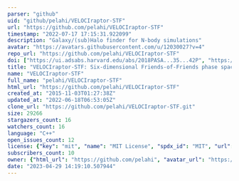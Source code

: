 ```yaml
---
parser: "github"
uid: "github/pelahi/VELOCIraptor-STF"
url: "https://github.com/pelahi/VELOCIraptor-STF"
timestamp: "2022-07-17 17:15:31.922099"
description: "Galaxy/(sub)Halo finder for N-body simulations"
avatar: "https://avatars.githubusercontent.com/u/12030027?v=4"
repo_url: "https://github.com/pelahi/VELOCIraptor-STF"
doi: ["https://ui.adsabs.harvard.edu/abs/2018PASA...35...42P", "https://ui.adsabs.harvard.edu/abs/2019PASA...36...21E", "https://ui.adsabs.harvard.edu/abs/2019ascl.soft11020E/abstract"]
title: "VELOCIraptor-STF: Six-dimensional Friends-of-Friends phase space halo finder"
name: "VELOCIraptor-STF"
full_name: "pelahi/VELOCIraptor-STF"
html_url: "https://github.com/pelahi/VELOCIraptor-STF"
created_at: "2015-11-03T01:27:38Z"
updated_at: "2022-06-18T06:53:05Z"
clone_url: "https://github.com/pelahi/VELOCIraptor-STF.git"
size: 29266
stargazers_count: 16
watchers_count: 16
language: "C++"
open_issues_count: 12
license: {"key": "mit", "name": "MIT License", "spdx_id": "MIT", "url": "https://api.github.com/licenses/mit", "node_id": "MDc6TGljZW5zZTEz"}
subscribers_count: 10
owner: {"html_url": "https://github.com/pelahi", "avatar_url": "https://avatars.githubusercontent.com/u/12030027?v=4", "login": "pelahi", "type": "User"}
date: "2023-04-29 14:19:10.507944"
---
```

